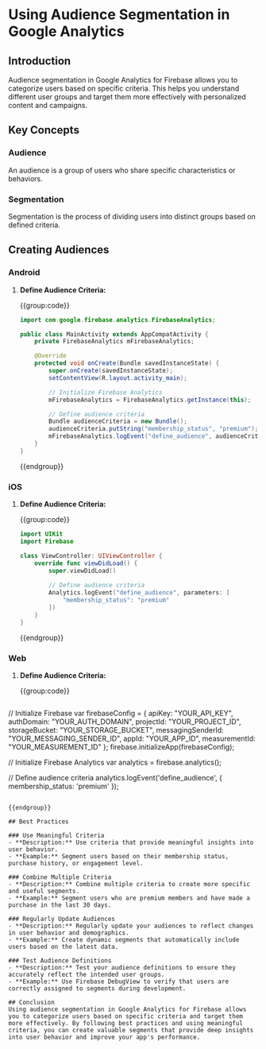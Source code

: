 # Using Audience Segmentation in Google Analytics

## Introduction
Audience segmentation in Google Analytics for Firebase allows you to categorize users based on specific criteria. This helps you understand different user groups and target them more effectively with personalized content and campaigns.

## Key Concepts

### Audience
An audience is a group of users who share specific characteristics or behaviors.

### Segmentation
Segmentation is the process of dividing users into distinct groups based on defined criteria.

## Creating Audiences

### Android

1. **Define Audience Criteria:**

   {{group:code}}

   ```java [MainActivity.java]
   import com.google.firebase.analytics.FirebaseAnalytics;

   public class MainActivity extends AppCompatActivity {
       private FirebaseAnalytics mFirebaseAnalytics;

       @Override
       protected void onCreate(Bundle savedInstanceState) {
           super.onCreate(savedInstanceState);
           setContentView(R.layout.activity_main);

           // Initialize Firebase Analytics
           mFirebaseAnalytics = FirebaseAnalytics.getInstance(this);

           // Define audience criteria
           Bundle audienceCriteria = new Bundle();
           audienceCriteria.putString("membership_status", "premium");
           mFirebaseAnalytics.logEvent("define_audience", audienceCriteria);
       }
   }
   ```

   {{endgroup}}

### iOS

1. **Define Audience Criteria:**

   {{group:code}}

   ```swift [ViewController.swift]
   import UIKit
   import Firebase

   class ViewController: UIViewController {
       override func viewDidLoad() {
           super.viewDidLoad()
           
           // Define audience criteria
           Analytics.logEvent("define_audience", parameters: [
               "membership_status": "premium"
           ])
       }
   }
   ```

   {{endgroup}}

### Web

1. **Define Audience Criteria:**

   {{group:code}}

   ```javascript [app.js]
// Initialize Firebase
var firebaseConfig = {
    apiKey: "YOUR_API_KEY",
    authDomain: "YOUR_AUTH_DOMAIN",
    projectId: "YOUR_PROJECT_ID",
    storageBucket: "YOUR_STORAGE_BUCKET",
    messagingSenderId: "YOUR_MESSAGING_SENDER_ID",
    appId: "YOUR_APP_ID",
    measurementId: "YOUR_MEASUREMENT_ID"
};
firebase.initializeApp(firebaseConfig);

// Initialize Firebase Analytics
var analytics = firebase.analytics();

// Define audience criteria
analytics.logEvent('define_audience', {
  membership_status: 'premium'
});
   ```

   {{endgroup}}

## Best Practices

### Use Meaningful Criteria
- **Description:** Use criteria that provide meaningful insights into user behavior.
- **Example:** Segment users based on their membership status, purchase history, or engagement level.

### Combine Multiple Criteria
- **Description:** Combine multiple criteria to create more specific and useful segments.
- **Example:** Segment users who are premium members and have made a purchase in the last 30 days.

### Regularly Update Audiences
- **Description:** Regularly update your audiences to reflect changes in user behavior and demographics.
- **Example:** Create dynamic segments that automatically include users based on the latest data.

### Test Audience Definitions
- **Description:** Test your audience definitions to ensure they accurately reflect the intended user groups.
- **Example:** Use Firebase DebugView to verify that users are correctly assigned to segments during development.

## Conclusion
Using audience segmentation in Google Analytics for Firebase allows you to categorize users based on specific criteria and target them more effectively. By following best practices and using meaningful criteria, you can create valuable segments that provide deep insights into user behavior and improve your app's performance.

